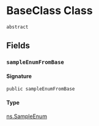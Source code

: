 # BaseClass Class
`abstract`

## Fields
### `sampleEnumFromBase`

#### Signature
```apex
public sampleEnumFromBase
```

#### Type
[ns.SampleEnum](../Sample-Enums/ns.SampleEnum.md)
